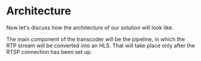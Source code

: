 # Architecture

Now let's discuss how the architecture of our solution will look like.

The main component of the transcoder will be the pipeline, in which the RTP stream will be converted into an HLS.
That will take place only after the RTSP connection has been set up.